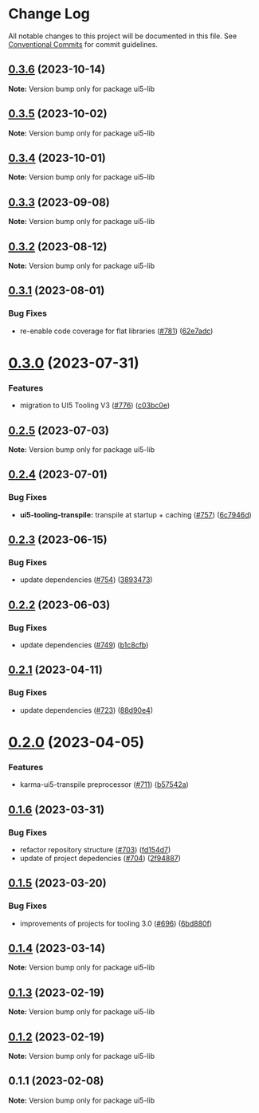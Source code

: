 # Change Log

All notable changes to this project will be documented in this file.
See [Conventional Commits](https://conventionalcommits.org) for commit guidelines.

## [0.3.6](https://github.com/ui5-community/ui5-ecosystem-showcase/compare/ui5-lib@0.3.5...ui5-lib@0.3.6) (2023-10-14)

**Note:** Version bump only for package ui5-lib





## [0.3.5](https://github.com/ui5-community/ui5-ecosystem-showcase/compare/ui5-lib@0.3.4...ui5-lib@0.3.5) (2023-10-02)

**Note:** Version bump only for package ui5-lib





## [0.3.4](https://github.com/ui5-community/ui5-ecosystem-showcase/compare/ui5-lib@0.3.3...ui5-lib@0.3.4) (2023-10-01)

**Note:** Version bump only for package ui5-lib





## [0.3.3](https://github.com/ui5-community/ui5-ecosystem-showcase/compare/ui5-lib@0.3.2...ui5-lib@0.3.3) (2023-09-08)

**Note:** Version bump only for package ui5-lib





## [0.3.2](https://github.com/ui5-community/ui5-ecosystem-showcase/compare/ui5-lib@0.3.1...ui5-lib@0.3.2) (2023-08-12)

**Note:** Version bump only for package ui5-lib





## [0.3.1](https://github.com/ui5-community/ui5-ecosystem-showcase/compare/ui5-lib@0.3.0...ui5-lib@0.3.1) (2023-08-01)


### Bug Fixes

* re-enable code coverage for flat libraries ([#781](https://github.com/ui5-community/ui5-ecosystem-showcase/issues/781)) ([62e7adc](https://github.com/ui5-community/ui5-ecosystem-showcase/commit/62e7adcd406c081987c0c91ff99c9609d80b9329))





# [0.3.0](https://github.com/ui5-community/ui5-ecosystem-showcase/compare/ui5-lib@0.2.5...ui5-lib@0.3.0) (2023-07-31)


### Features

* migration to UI5 Tooling V3 ([#776](https://github.com/ui5-community/ui5-ecosystem-showcase/issues/776)) ([c03bc0e](https://github.com/ui5-community/ui5-ecosystem-showcase/commit/c03bc0e8a8d0b55d38510164c885022e11b597e6))





## [0.2.5](https://github.com/ui5-community/ui5-ecosystem-showcase/compare/ui5-lib@0.2.4...ui5-lib@0.2.5) (2023-07-03)

**Note:** Version bump only for package ui5-lib





## [0.2.4](https://github.com/ui5-community/ui5-ecosystem-showcase/compare/ui5-lib@0.2.3...ui5-lib@0.2.4) (2023-07-01)


### Bug Fixes

* **ui5-tooling-transpile:** transpile at startup + caching ([#757](https://github.com/ui5-community/ui5-ecosystem-showcase/issues/757)) ([6c7946d](https://github.com/ui5-community/ui5-ecosystem-showcase/commit/6c7946d05abf34f11c6ad8ad593f3d418272527e))





## [0.2.3](https://github.com/ui5-community/ui5-ecosystem-showcase/compare/ui5-lib@0.2.2...ui5-lib@0.2.3) (2023-06-15)


### Bug Fixes

* update dependencies ([#754](https://github.com/ui5-community/ui5-ecosystem-showcase/issues/754)) ([3893473](https://github.com/ui5-community/ui5-ecosystem-showcase/commit/389347300795cfed881dc8be72eeb59d1bf45fff))





## [0.2.2](https://github.com/ui5-community/ui5-ecosystem-showcase/compare/ui5-lib@0.2.1...ui5-lib@0.2.2) (2023-06-03)

### Bug Fixes

- update dependencies ([#749](https://github.com/ui5-community/ui5-ecosystem-showcase/issues/749)) ([b1c8cfb](https://github.com/ui5-community/ui5-ecosystem-showcase/commit/b1c8cfb4da1dcd0ae91bee181f539684d767d067))

## [0.2.1](https://github.com/ui5-community/ui5-ecosystem-showcase/compare/ui5-lib@0.2.0...ui5-lib@0.2.1) (2023-04-11)

### Bug Fixes

- update dependencies ([#723](https://github.com/ui5-community/ui5-ecosystem-showcase/issues/723)) ([88d90e4](https://github.com/ui5-community/ui5-ecosystem-showcase/commit/88d90e4d94aa8d7d016a316076c87dc195bbee88))

# [0.2.0](https://github.com/ui5-community/ui5-ecosystem-showcase/compare/ui5-lib@0.1.6...ui5-lib@0.2.0) (2023-04-05)

### Features

- karma-ui5-transpile preprocessor ([#711](https://github.com/ui5-community/ui5-ecosystem-showcase/issues/711)) ([b57542a](https://github.com/ui5-community/ui5-ecosystem-showcase/commit/b57542a4d342777bf748aee42eb2247e83f26b6f))

## [0.1.6](https://github.com/ui5-community/ui5-ecosystem-showcase/compare/ui5-lib@0.1.5...ui5-lib@0.1.6) (2023-03-31)

### Bug Fixes

- refactor repository structure ([#703](https://github.com/ui5-community/ui5-ecosystem-showcase/issues/703)) ([fd154d7](https://github.com/ui5-community/ui5-ecosystem-showcase/commit/fd154d791d5d87a41a3e350b5bfef23f5938fd5d))
- update of project depedencies ([#704](https://github.com/ui5-community/ui5-ecosystem-showcase/issues/704)) ([2f94887](https://github.com/ui5-community/ui5-ecosystem-showcase/commit/2f94887d736e1dde8063de36f8d2ea6584dddc95))

## [0.1.5](https://github.com/ui5-community/ui5-ecosystem-showcase/compare/ui5-lib@0.1.4...ui5-lib@0.1.5) (2023-03-20)

### Bug Fixes

- improvements of projects for tooling 3.0 ([#696](https://github.com/ui5-community/ui5-ecosystem-showcase/issues/696)) ([6bd880f](https://github.com/ui5-community/ui5-ecosystem-showcase/commit/6bd880f4a0c15bdb0f3ac3d19a9f0a91e3c680ab))

## [0.1.4](https://github.com/ui5-community/ui5-ecosystem-showcase/compare/ui5-lib@0.1.3...ui5-lib@0.1.4) (2023-03-14)

**Note:** Version bump only for package ui5-lib

## [0.1.3](https://github.com/ui5-community/ui5-ecosystem-showcase/compare/ui5-lib@0.1.2...ui5-lib@0.1.3) (2023-02-19)

**Note:** Version bump only for package ui5-lib

## [0.1.2](https://github.com/ui5-community/ui5-ecosystem-showcase/compare/ui5-lib@0.1.1...ui5-lib@0.1.2) (2023-02-19)

**Note:** Version bump only for package ui5-lib

## 0.1.1 (2023-02-08)

**Note:** Version bump only for package ui5-lib
